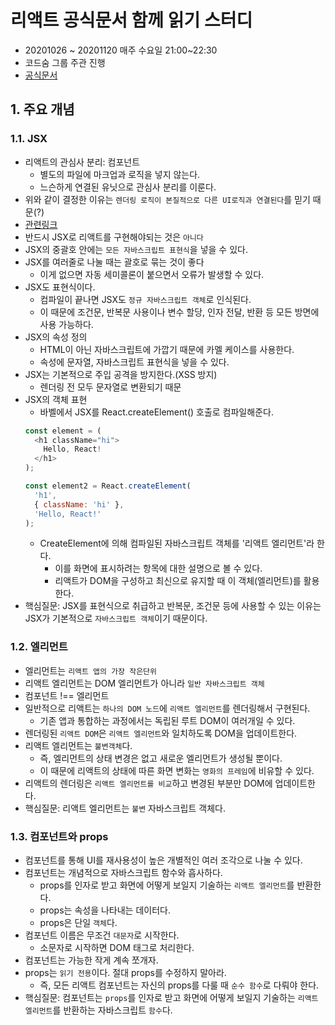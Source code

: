 # 리액트 공식문서 함께 읽기 스터디
- 20201026 ~ 20201120 매주 수요일 21:00~22:30
- 코드숨 그룹 주관 진행
- [공식문서](https://ko.reactjs.org/docs/hello-world.html)

## 1. 주요 개념
### 1.1. JSX
- 리액트의 관심사 분리: 컴포넌트
  - 별도의 파일에 마크업과 로직을 넣지 않는다.
  - 느슨하게 연결된 유닛으로 관심사 분리를 이룬다.
- 위와 같이 결정한 이유는 `렌더링 로직이 본질적으로 다른 UI로직과 연결된다`를 믿기 때문(?)
- [관련링크](https://www.youtube.com/watch?v=x7cQ3mrcKaY)
- 반드시 JSX로 리액트를 구현해야되는 것은 `아니다`
- JSX의 중괄호 안에는 `모든 자바스크립트 표현식`을 넣을 수 있다.
- JSX를 여러줄로 나눌 때는 괄호로 묶는 것이 좋다
  - 이게 없으면 자동 세미콜론이 붙으면서 오류가 발생할 수 있다.
- JSX도 표현식이다.
  - 컴파일이 끝나면 JSX도 `정규 자바스크립트 객체`로 인식된다.
  - 이 때문에 조건문, 반복문 사용이나 변수 할당, 인자 전달, 반환 등 모든 방면에 사용 가능하다.
- JSX의 속성 정의
  - HTML이 아닌 자바스크립트에 가깝기 때문에 카멜 케이스를 사용한다.
  - 속성에 문자열, 자바스크립트 표현식을 넣을 수 있다.
- JSX는 기본적으로 주입 공격을 방지한다.(XSS 방지)
  - 렌더링 전 모두 문자열로 변환되기 때문
- JSX의 객체 표현
  - 바벨에서 JSX를 React.createElement() 호출로 컴파일해준다.
  ```javascript
  const element = (
    <h1 className="hi">
      Hello, React!
    </h1>
  );

  const element2 = React.createElement(
    'h1',
    { className: 'hi' },
    'Hello, React!'
  );
  ```
  - CreateElement에 의해 컴파일된 자바스크립트 객체를 '리액트 엘리먼트'라 한다.
    - 이를 화면에 표시하려는 항목에 대한 설명으로 볼 수 있다.
    - 리액트가 DOM을 구성하고 최신으로 유지할 때 이 객체(엘리먼트)를 활용한다.
- 핵심질문: JSX를 표현식으로 취급하고 반복문, 조건문 등에 사용할 수 있는 이유는 JSX가 기본적으로 `자바스크립트 객체`이기 때문이다.

### 1.2. 엘리먼트
- 엘리먼트는 `리액트 앱의 가장 작은단위`
- 리액트 엘리먼트는 DOM 엘리먼트가 아니라 `일반 자바스크립트 객체`
- 컴포넌트 !== 엘리먼트
- 일반적으로 리액트는 `하나의 DOM 노드`에 `리액트 엘리먼트`를 렌더링해서 구현된다.
  - 기존 앱과 통합하는 과정에서는 독립된 루트 DOM이 여러개일 수 있다.
- 렌더링된 `리액트 DOM`은 `리액트 엘리먼트`와 일치하도록 DOM을 업데이트한다.
- 리액트 엘리먼트는 `불변객체`다.
  - 즉, 엘리먼트의 상태 변경은 없고 새로운 엘리먼트가 생성될 뿐이다.
  - 이 때문에 리액트의 상태에 따른 화면 변화는 `영화의 프레임`에 비유할 수 있다.
- 리액트의 렌더링은 `리액트 엘리먼트를 비교`하고 변경된 부분만 DOM에 업데이트한다.
- 핵심질문: 리액트 엘리먼트는 `불변` 자바스크립트 객체다.

### 1.3. 컴포넌트와 props
- 컴포넌트를 통해 UI를 재사용성이 높은 개별적인 여러 조각으로 나눌 수 있다.
- 컴포넌트는 개념적으로 자바스크립트 함수와 흡사하다.
  - props를 인자로 받고 화면에 어떻게 보일지 기술하는 `리액트 엘리먼트`를 반환한다.
  - props는 속성을 나타내는 데이터다.
  - props은 단일 `객체`다.
- 컴포넌트 이름은 무조건 `대문자`로 시작한다.
  - 소문자로 시작하면 DOM 태그로 처리한다.
- 컴포넌트는 가능한 작게 계속 쪼개자.
- props는 `읽기 전용`이다. 절대 props를 수정하지 말아라.
  - 즉, 모든 리액트 컴포넌트는 자신의 props를 다룰 때 `순수 함수`로 다뤄야 한다.
- 핵심질문: 컴포넌트는 `props`를 인자로 받고 화면에 어떻게 보일지 기술하는 `리액트 엘리먼트`를 반환하는 자바스크립트 `함수`다.